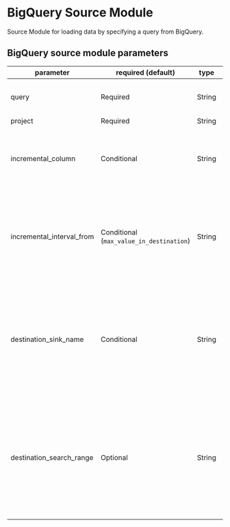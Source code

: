 # BigQuery Source Module

Source Module for loading data by specifying a query from BigQuery.

## BigQuery source module parameters

| parameter                 | required (default)                       | type   | description                                                                                                                                                                                                                                                                                                                                                             |
| ------------------------- | ---------------------------------------- | ------ | ----------------------------------------------------------------------------------------------------------------------------------------------------------------------------------------------------------------------------------------------------------------------------------------------------------------------------------------------------------------------- |
| query                     | Required                                 | String | Specify the SQL to read data from BigQuery. You can also specify the path (gs://...) where you put the SQL file.                                                                                                                                                                                                                                                        |
| project                   | Required                                 | String | Specify the project id.                                                                                                                                                                                                                                                                                                                                                 |
| incremental_column        | Conditional                              | String | Source モジュール共通パラメーターの `incremental` == `true`のとき指定必須。 incremental データを取得する基準となるカラム名を指定する。※ 時間単位の列にする。整数範囲などは未対応                                                                                                                                                                                        |
| incremental_interval_from | Conditional (`max_value_in_destination`) | String | Source モジュール共通パラメーターの `incremental` == ` true`のとき指定必須。 incremental の interval を指定する。 `max_value_in_destination`(default) または `X[unit]` 形式で指定（X は整数、unit は[`min`, `hour`, `day`]のいずれか)。 example: 15min, 1hour, ... etc.                                                                                                 |
| destination_sink_name     | Conditional                              | String | Source モジュール共通パラメーターの `incremental` == `true` かつ `incremental_interval_from` == `max_value_in_destination` のとき指定必須。前回連携時の sink のエントリの name を指定する。ここに指定されたテーブルの`max(incremental_column)`の以降の値を incremental データとして取得する。 ※ `sinks`に存在しない name は指定できない。                               |
| destination_search_range  | Optional                                 | String | Source モジュール共通パラメーターの `incremental` == `true` かつ `incremental_interval_from` == `max_value_in_destination` のときオプション指定可。前回連携時の sink テーブルの`max(incremental_column)`の値を取得する範囲を制限して、スキャン量を抑える。`-X[unit]` 形式で指定（X は整数、unit は[`min`, `hour`, `day`]のいずれか)。 example: -15min, -1hour, ... etc. |
